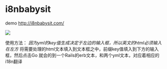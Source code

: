 # i8nbabysit
demo http://i8nbabysit.com/

![](/intro.gif)

使用方法：
*因为yml的key值生成决定于左边的输入框，所以英文的html必须输入在左方*
将需要处理的html文本填入到文本框之中，前缀key值填入到下方的输入框，然后点击Go
就会的到一个Rails的erb文本，和两个yml文本，对应着相应的i18n翻译
